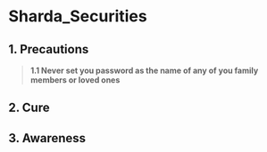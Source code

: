 # Sharda_Securities

## 1. Precautions

> **1.1 Never set you password as the name of any of you family members or loved ones**

## 2. Cure

## 3. Awareness



